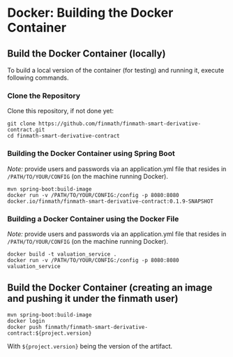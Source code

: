# Docker: Building the Docker Container

## Build the Docker Container (locally)

To build a local version of the container (for testing) and running it, execute following commands.

### Clone the Repository

Clone this repository, if not done yet:
```
git clone https://github.com/finmath/finmath-smart-derivative-contract.git
cd finmath-smart-derivative-contract
```
### Building the Docker Container using Spring Boot

*Note:* provide users and passwords via an application.yml file that resides  in `/PATH/TO/YOUR/CONFIG` (on the machine running Docker).

```
mvn spring-boot:build-image
docker run -v /PATH/TO/YOUR/CONFIG:/config -p 8080:8080 docker.io/finmath/finmath-smart-derivative-contract:0.1.9-SNAPSHOT
```

### Building a Docker Container using the Docker File

*Note:* provide users and passwords via an application.yml file that resides  in `/PATH/TO/YOUR/CONFIG` (on the machine running Docker).

```
docker build -t valuation_service .
docker run -v /PATH/TO/YOUR/CONFIG:/config -p 8080:8080 valuation_service
```

## Build the Docker Container (creating an image and pushing it under the finmath user)

```
mvn spring-boot:build-image
docker login
docker push finmath/finmath-smart-derivative-contract:${project.version}
```

With `${project.version}` being the version of the artifact.
